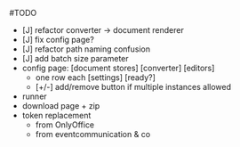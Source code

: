 #TODO
- [J] refactor converter -> document renderer
- [J] fix config page?
- [J] refactor path naming confusion
- [J] add batch size parameter
- config page:
  [document stores]
  [converter]
  [editors]
   - one row each [settings] [ready?]
   - [+/-] add/remove button if multiple instances allowed
- runner
- download page + zip
- token replacement
  - from OnlyOffice
  - from eventcommunication & co